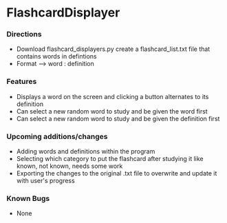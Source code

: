 # FlashcardDisplayer

### Directions
- Download flashcard_displayers.py create a flashcard_list.txt file that contains words in defintions
- Format --> word : definition

### Features
- Displays a word on the screen and clicking a button alternates to its definition
- Can select a new random word to study and be given the word first
- Can select a new random word to study and be given the definition first

### Upcoming additions/changes
- Adding words and definitions within the program
- Selecting which category to put the flashcard after studying it like known, not known, needs some work
- Exporting the changes to the original .txt file to overwrite and update it with user's progress

### Known Bugs
- None